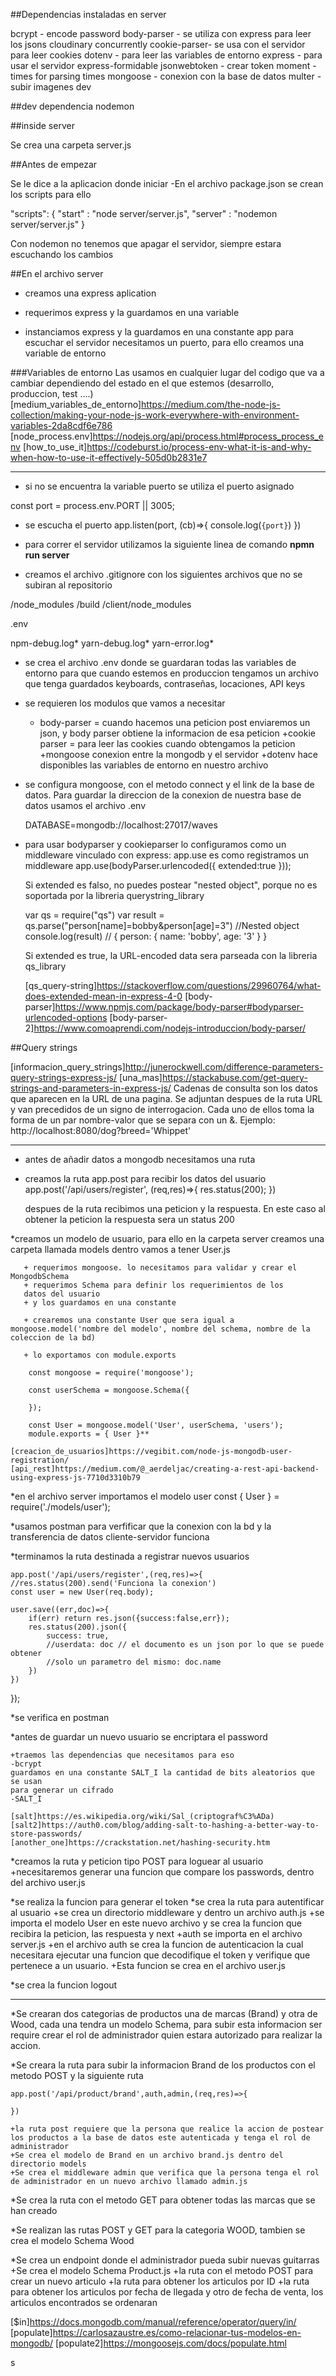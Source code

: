 ##Dependencias instaladas en server

bcrypt - encode password
body-parser - se utiliza con express para leer los jsons
cloudinary
concurrently
cookie-parser- se usa con el servidor para leer cookies
dotenv - para leer las variables de entorno
express - para usar el servidor
express-formidable
jsonwebtoken - crear token
moment - times for parsing times
mongoose - conexion con la base de datos
multer - subir imagenes
dev

##dev dependencia
nodemon

##inside server

Se crea una carpeta server.js

##Antes de empezar

Se le dice a la aplicacion donde iniciar
-En el archivo package.json se crean los scripts para ello

"scripts": {
    "start" : "node server/server.js",
    "server" : "nodemon server/server.js"
}

Con nodemon no tenemos que apagar el servidor, siempre estara escuchando los cambios

##En el archivo server
* creamos una express aplication

* requerimos express y la guardamos en una variable
* instanciamos express y la guardamos en una constante app
para escuchar el servidor necesitamos un puerto, para ello creamos una variable de entorno

###Variables de entorno
Las usamos en cualquier lugar del codigo que va a cambiar dependiendo del estado en el que estemos (desarrollo, produccion, test ....)
[medium_variables_de_entorno]https://medium.com/the-node-js-collection/making-your-node-js-work-everywhere-with-environment-variables-2da8cdf6e786
[node_process.env]https://nodejs.org/api/process.html#process_process_env
[how_to_use_it]https://codeburst.io/process-env-what-it-is-and-why-when-how-to-use-it-effectively-505d0b2831e7

-------------------------------------------------------------------------------

* si no se encuentra la variable puerto se utiliza el puerto asignado

const port = process.env.PORT || 3005;

* se escucha el puerto 
app.listen(port, (cb)=>{
    console.log(`{port}`)
})

* para correr el servidor utilizamos la siguiente linea de comando
   **npmn run server**


* creamos el archivo .gitignore con los siguientes archivos que no se subiran al repositorio

/node_modules
/build
/client/node_modules

.env

npm-debug.log*
yarn-debug.log*
yarn-error.log*

* se crea el archivo .env donde se guardaran todas las variables de entorno
    para que cuando estemos en produccion tengamos un archivo que tenga guardados keyboards, contraseñas, locaciones, API keys

*  se requieren los modulos que vamos a necesitar
    + body-parser = cuando hacemos una peticion post enviaremos un json, y body parser obtiene la informacion de esa peticion
    +cookie parser = para leer las cookies cuando obtengamos la peticion
    +mongoose conexion entre la mongodb y el servidor
    +dotenv hace disponibles las variables de entorno en nuestro archivo

* se configura mongoose, con el metodo connect y el link de la base de datos.
    Para guardar la direccion de la conexion de nuestra base de datos usamos
    el archivo .env

    DATABASE=mongodb://localhost:27017/waves

* para usar bodyparser y cookieparser lo configuramos como un middleware
    vinculado con express: app.use es como registramos un middleware 
    app.use(bodyParser.urlencoded({ extended:true }));

    Si extended es falso, no puedes postear "nested object", porque no es
    soportada por la libreria querystring_library

    var qs = require("qs")
    var result = qs.parse("person[name]=bobby&person[age]=3")
    //Nested object
    console.log(result) // { person: { name: 'bobby', age: '3' } }

    Si extended es true, la URL-encoded data sera parseada con la libreria 
    qs_library

    [qs_query-string]https://stackoverflow.com/questions/29960764/what-does-extended-mean-in-express-4-0
    [body-parser]https://www.npmjs.com/package/body-parser#bodyparser-urlencoded-options
    [body-parser-2]https://www.comoaprendi.com/nodejs-introduccion/body-parser/

##Query strings

[informacion_query_strings]http://junerockwell.com/difference-parameters-query-strings-express-js/
[una_mas]https://stackabuse.com/get-query-strings-and-parameters-in-express-js/
Cadenas de consulta son los datos que aparecen en la URL de una pagina.
Se adjuntan despues de la ruta URL y van precedidos de un signo de interrogacion.
Cada uno de ellos toma la forma de un par nombre-valor que se separa con un
&. Ejemplo: http://localhost:8080/dog?breed='Whippet'

-----------------------------------------------------------------

* antes de añadir datos a mongodb necesitamos una ruta

* creamos la ruta app.post para recibir los datos del usuario
    app.post('/api/users/register', (req,res)=>{
        res.status(200);
    })

    despues de la ruta recibimos una peticion y la respuesta. En este caso al obtener la peticion la respuesta sera un status 200

*creamos un modelo de usuario, para ello en la carpeta server creamos una carpeta llamada models dentro vamos a tener User.js

       + requerimos mongoose. lo necesitamos para validar y crear el MongodbSchema
       + requerimos Schema para definir los requerimientos de los
       datos del usuario
       + y los guardamos en una constante

       + crearemos una constante User que sera igual a mongoose.model('nombre del modelo', nombre del schema, nombre de la coleccion de la bd)

       + lo exportamos con module.exports

        const mongoose = require('mongoose');

        const userSchema = mongoose.Schema({
    
        });

        const User = mongoose.model('User', userSchema, 'users');
        module.exports = { User }**

    [creacion_de_usuarios]https://vegibit.com/node-js-mongodb-user-registration/
    [api_rest]https://medium.com/@_aerdeljac/creating-a-rest-api-backend-using-express-js-7710d3310b79

*en el archivo server importamos el modelo user 
    const { User } = require('./models/user');

*usamos postman para verfificar que la conexion con la bd y la transferencia de datos
cliente-servidor funciona

*terminamos la ruta destinada a registrar nuevos usuarios

    app.post('/api/users/register',(req,res)=>{
    //res.status(200).send('Funciona la conexion')
    const user = new User(req.body);

    user.save((err,doc)=>{
        if(err) return res.json({success:false,err});
        res.status(200).json({
            success: true,
            //userdata: doc // el documento es un json por lo que se puede obtener
            //solo un parametro del mismo: doc.name
        })
    })
});

*se verifica en postman

*antes de guardar un nuevo usuario se encriptara el password

    +traemos las dependencias que necesitamos para eso 
    -bcrypt
    guardamos en una constante SALT_I la cantidad de bits aleatorios que se usan
    para generar un cifrado 
    -SALT_I

    [salt]https://es.wikipedia.org/wiki/Sal_(criptograf%C3%ADa)
    [salt2]https://auth0.com/blog/adding-salt-to-hashing-a-better-way-to-store-passwords/
    [another_one]https://crackstation.net/hashing-security.htm


*creamos la ruta y peticion tipo POST para loguear al usuario
    +necesitaremos generar una funcion que compare los passwords, dentro del archivo user.js

*se realiza la funcion para generar el token
*se crea la ruta para autentificar al usuario
    +se crea un directorio middleware y dentro un archivo auth.js
    +se importa el modelo User en este nuevo archivo y se crea la funcion
    que recibira la peticion, las respuesta y next
    +auth se importa en el archivo server.js
    +en el archivo auth se crea la funcion de autenticacion la cual necesitara
     ejecutar una funcion que decodifique el token y verifique que pertenece a
     un usuario. 
    +Esta funcion se crea en el archivo user.js

*se crea la funcion logout

-----------------------------------------------

*Se crearan dos categorias de productos una de marcas (Brand) y otra de Wood, 
cada una tendra un modelo Schema, para subir esta informacion ser require crear
el rol de administrador quien estara autorizado para realizar la accion.

*Se creara la ruta para subir la informacion Brand de los productos con el metodo POST y la siguiente ruta

    app.post('/api/product/brand',auth,admin,(req,res)=>{

    })

    +la ruta post requiere que la persona que realice la accion de postear los productos a la base de datos este autenticada y tenga el rol de administrador
    +Se crea el modelo de Brand en un archivo brand.js dentro del directorio models
    +Se crea el middleware admin que verifica que la persona tenga el rol de administrador en un nuevo archivo llamado admin.js

*Se crea la ruta con el metodo GET para obtener todas las marcas que se han creado

*Se realizan las rutas POST y GET para la categoria WOOD, tambien se crea el modelo Schema Wood 

*Se crea un endpoint donde el administrador pueda subir nuevas guitarras
    +Se crea el modelo Schema Product.js
    +la ruta con el metodo POST para crear un nuevo articulo
    +la ruta para obtener los articulos por ID
    +la ruta para obtener los articulos por fecha de llegada y otro de fecha de
    venta, los articulos encontrados se ordenaran 

[$in]https://docs.mongodb.com/manual/reference/operator/query/in/
[populate]https://carlosazaustre.es/como-relacionar-tus-modelos-en-mongodb/
[populate2]https://mongoosejs.com/docs/populate.html

s
